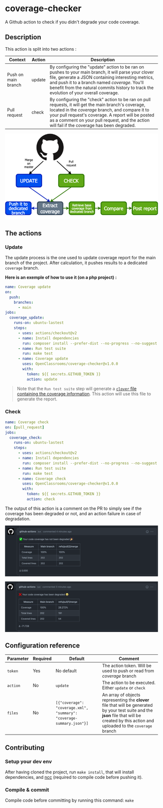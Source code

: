 # coverage-checker

A Github action to check if you didn't degrade your code coverage.

## Description

This action is split into two actions :

| Context | Action | Description |
|---------|--------|-------------|
| Push on main branch | update | By configuring the "update" action to be ran on pushes to your main branch, it will parse your clover file, generate a JSON containing interesting metrics, and push it to a branch named _coverage_. You'll benefit from the natural commits history to track the evolution of your overall coverage.
| Pull request | check | By configuring the "check" action to be ran on pull requests, it will get the main branch's coverage, located in the _coverage_ branch, and compare it to your pull request's coverage. A report will be posted as a comment on your pull request, and the action will fail if the coverage has been degraded.


![Workflow diagram](./doc/github-action.png)

## The actions

### Update

The update process is the one used to update coverage report for the main branch of the project. After calculation, it pushes results to a dedicated `coverage` branch.

**Here is an exemple of how to use it (on a php project) :**

```yaml
name: Coverage update
on:
  push:
    branches:
      - main
jobs:
  coverage_update:
    runs-on: ubuntu-lastest
    steps:
      - uses: actions/checkout@v2
      - name: Install dependencies
        run: composer install --prefer-dist --no-progress --no-suggest
      - name: Run test suite
        run: make test
      - name: Coverage update
        uses: OpenClassrooms/coverage-checker@v1.0.0
        with:
          token: ${{ secrets.GITHUB_TOKEN }}
          action: update
```
> Note that the `Run test suite` step will generate a [`clover` file containing the coverage information](https://openclover.org/documentation). This action will use this file to generate the report.

### Check

```yaml
name: Coverage check
on: [pull_request]
jobs:
  coverage_check:
    runs-on: ubuntu-lastest
    steps:
      - uses: actions/checkout@v2
      - name: Install dependencies
        run: composer install --prefer-dist --no-progress --no-suggest
      - name: Run test suite
        run: make test
      - name: Coverage check
        uses: OpenClassrooms/coverage-checker@v1.0.0
        with:
          token: ${{ secrets.GITHUB_TOKEN }}
          action: check
```

The output of this action is a comment on the PR to simply see if the coverage has been degraded or not, and an action failure in case of degradation.

![Workflow diagram](./doc/success.png)

![Workflow diagram](./doc/failure.png)

## Configuration reference

| Parameter | Required | Default    | Comment |
|-----------|----------|------------|---------|
| `token`   | Yes      | No default | The action token. Will be used to push or read from _coverage_ branch |
| `action`  | No       | `update`   | The action to be executed. Either `update` or `check` |
| `files`   | No       | `[{"coverage": "coverage.xml", "summary": "coverage-summary.json"}]` | An array of objects representing the **clover** file that will be generated by your test suite and the **json** file that will be created by this action and uploaded to the `coverage` branch |

## Contributing

### Setup your dev env

After having cloned the project, run `make install`, that will install dependencies, and [ncc](https://www.npmjs.com/package/@vercel/ncc) (required to compile code before pushing it).

### Compile & commit

Compile code before committing by running this command:
`make`
